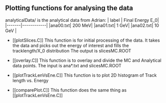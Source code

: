 ## Plotting functions for analysing the data

analyticalData/ is the analytical data from Adrian:
| label | Final Energy E_0|
|-------|------------|
|ana00.txt| 200 MeV|
|ana01.txt| 1 GeV|
|ana02.txt| 10 GeV |

 
- [[plotSlices.C]]
	This function is for initial processing of the data. It takes the data and picks out the energy of interest and fills the tracklength/X_0 distribution 
	The output is slicesMC.ROOT

- [[overlay.C]]
	This function is to overlay and divide the MC and Analytical data points.
	The input is ana*.txt and slicesMC.ROOT

- [[plotTrackLenVsEne.C]]
	This function is to plot 2D histogram of Track length vs. Energy 

- [[comparePlot.C]]
	This function does the same thing as [[plotTrackLenVsEne.C]] 